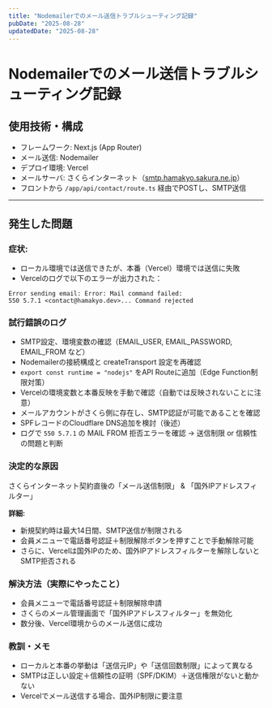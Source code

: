 ```yaml
---
title: "Nodemailerでのメール送信トラブルシューティング記録"
pubDate: "2025-08-28"
updatedDate: "2025-08-28"
---
```

# Nodemailerでのメール送信トラブルシューティング記録

## 使用技術・構成

- フレームワーク: Next.js (App Router)
- メール送信: Nodemailer
- デプロイ環境: Vercel
- メールサーバ: さくらインターネット（[smtp.hamakyo.sakura.ne.jp](http://smtp.hamakyo.sakura.ne.jp/)）
- フロントから `/app/api/contact/route.ts` 経由でPOSTし、SMTP送信

---

## 発生した問題

### 症状:

- ローカル環境では送信できたが、本番（Vercel）環境では送信に失敗
- Vercelのログで以下のエラーが出力された：

```log
Error sending email: Error: Mail command failed:
550 5.7.1 <contact@hamakyo.dev>... Command rejected
```

### 試行錯誤のログ

- SMTP設定、環境変数の確認（EMAIL_USER, EMAIL_PASSWORD, EMAIL_FROM など）
- Nodemailerの接続構成と createTransport 設定を再確認
- `export const runtime = "nodejs"` をAPI Routeに追加（Edge Function制限対策）
- Vercelの環境変数と本番反映を手動で確認（自動では反映されないことに注意）
- メールアカウントがさくら側に存在し、SMTP認証が可能であることを確認
- SPFレコードのCloudflare DNS追加を検討（後述）
- ログで `550 5.7.1` の MAIL FROM 拒否エラーを確認 → 送信制限 or 信頼性の問題と判断

### 決定的な原因

さくらインターネット契約直後の「メール送信制限」 & 「国外IPアドレスフィルター」

**詳細:**

- 新規契約時は最大14日間、SMTP送信が制限される
- 会員メニューで電話番号認証＋制限解除ボタンを押すことで手動解除可能
- さらに、Vercelは国外IPのため、国外IPアドレスフィルターを解除しないとSMTP拒否される

### 解決方法（実際にやったこと）

- 会員メニューで電話番号認証＋制限解除申請
- さくらのメール管理画面で「国外IPアドレスフィルター」を無効化
- 数分後、Vercel環境からのメール送信に成功

### 教訓・メモ

- ローカルと本番の挙動は「送信元IP」や「送信回数制限」によって異なる
- SMTPは正しい設定＋信頼性の証明（SPF/DKIM）＋送信権限がないと動かない
- Vercelでメール送信する場合、国外IP制限に要注意
